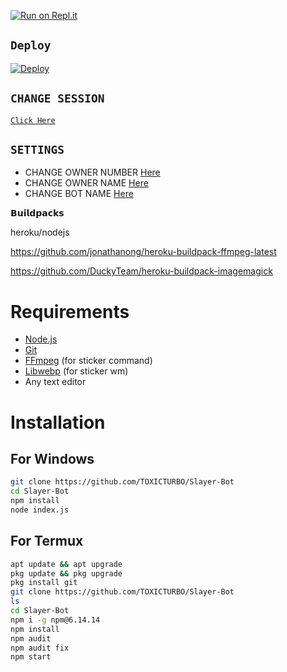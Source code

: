 [![Run on Repl.it](https://repl.it/badge/github/quiec/whatsAlfa)](https://replit.com/@TURBOHYPER/Toxic-AlexaV2?v=1)

## `Deploy`
[![Deploy](https://www.herokucdn.com/deploy/button.svg)](https://heroku.com/deploy?template=https://github.com/TOXICTURBO/Slayer-Bot)

 ## `CHANGE SESSION`

[`Click Here`](https://github.com/TOXICTURBO/Slayer-Bot/blob/master/session.json)

## `SETTINGS`

- CHANGE OWNER NUMBER [Here](https://github.com/TOXICTURBO/Slayer-Bot/blob/master/database/setting.json)
- CHANGE OWNER NAME [Here](https://github.com/TOXICTURBO/Slayer-Bot/blob/master/database/setting.json)
- CHANGE BOT NAME [Here](https://github.com/TOXICTURBO/Slayer-Bot/blob/master/database/setting.json)

    
𝗕𝘂𝗶𝗹𝗱𝗽𝗮𝗰𝗸𝘀

heroku/nodejs

https://github.com/jonathanong/heroku-buildpack-ffmpeg-latest

https://github.com/DuckyTeam/heroku-buildpack-imagemagick


# Requirements
* [Node.js](https://nodejs.org/en/)
* [Git](https://git-scm.com/downloads)
* [FFmpeg](https://github.com/BtbN/FFmpeg-Builds/releases) (for sticker command)
* [Libwebp](https://developers.google.com/speed/webp/download) (for sticker wm)
* Any text editor

# Installation
## For Windows
```bash
git clone https://github.com/TOXICTURBO/Slayer-Bot
cd Slayer-Bot
npm install
node index.js
```
## For Termux
```bash
apt update && apt upgrade
pkg update && pkg upgrade
pkg install git
git clone https://github.com/TOXICTURBO/Slayer-Bot
ls
cd Slayer-Bot
npm i -g npm@6.14.14
npm install
npm audit
npm audit fix
npm start
```
